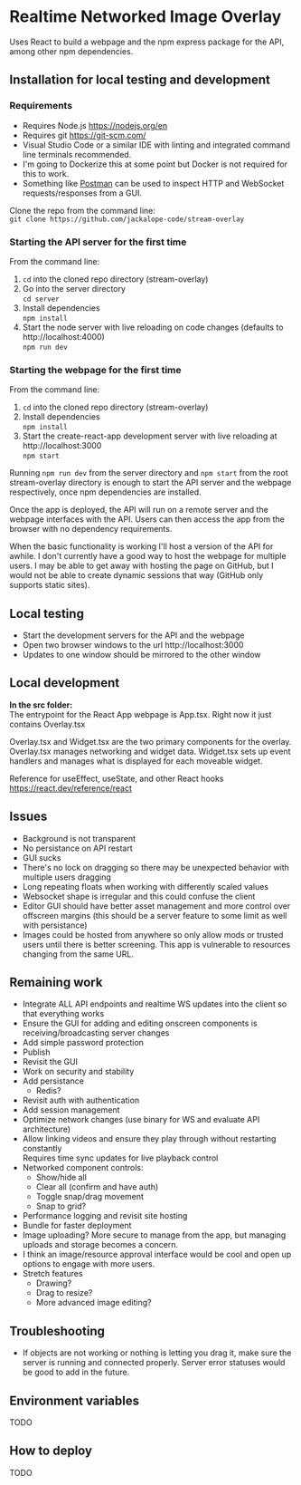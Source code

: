 # Realtime Networked Image Overlay
Uses React to build a webpage and the npm express package for the API, among other npm dependencies.
## Installation for local testing and development
### Requirements
- Requires Node.js https://nodejs.org/en
- Requires git https://git-scm.com/
- Visual Studio Code or a similar IDE with linting and integrated command line terminals recommended.
- I'm going to Dockerize this at some point but Docker is not required for this to work.
- Something like [Postman](https://www.postman.com/downloads/) can be used to inspect HTTP and WebSocket requests/responses from a GUI.

Clone the repo from the command line:  
```git clone https://github.com/jackalope-code/stream-overlay```  


### Starting the API server for the first time
From the command line:  
1. `cd` into the cloned repo directory (stream-overlay)
2. Go into the server directory  
`cd server`
3. Install dependencies  
`npm install`
4. Start the node server with live reloading on code changes (defaults to http://localhost:4000)  
`npm run dev`

### Starting the webpage for the first time
From the command line:
1. `cd` into the cloned repo directory (stream-overlay)
2. Install dependencies  
`npm install`
3. Start the create-react-app development server with live reloading at http://localhost:3000  
`npm start`

Running `npm run dev` from the server directory and `npm start` from the root stream-overlay directory is enough to start the API server and the webpage respectively, once npm dependencies are installed.

Once the app is deployed, the API will run on a remote server and the webpage interfaces with the API. Users can then access the app from the browser with no dependency requirements.

When the basic functionality is working I'll host a version of the API for awhile. I don't currently have a good way to host the webpage for multiple users. I may be able to get away with hosting the page on GitHub, but I would not be able to create dynamic sessions that way (GitHub only supports static sites).

## Local testing
- Start the development servers for the API and the webpage
- Open two browser windows to the url http://localhost:3000
- Updates to one window should be mirrored to the other window

## Local development
**In the src folder:**  
The entrypoint for the React App webpage is App.tsx. Right now it just contains Overlay.tsx

Overlay.tsx and Widget.tsx are the two primary components for the overlay. Overlay.tsx manages networking and widget data. Widget.tsx sets up event handlers and manages what is displayed for each moveable widget.

Reference for useEffect, useState, and other React hooks
https://react.dev/reference/react

## Issues
- Background is not transparent
- No persistance on API restart
- GUI sucks
- There's no lock on dragging so there may be unexpected behavior with multiple users dragging
- Long repeating floats when working with differently scaled values
- Websocket shape is irregular and this could confuse the client
- Editor GUI should have better asset management and more control over offscreen margins (this should be a server feature to some limit as well with persistance)
- Images could be hosted from anywhere so only allow mods or trusted users until there is better screening. This app is vulnerable to resources changing from the same URL.

## Remaining work
- Integrate ALL API endpoints and realtime WS updates into the client so that everything works
- Ensure the GUI for adding and editing onscreen components is receiving/broadcasting server changes
- Add simple password protection
- Publish
- Revisit the GUI
- Work on security and stability
- Add persistance
  - Redis?
- Revisit auth with authentication
- Add session management
- Optimize network changes (use binary for WS and evaluate API architecture)
- Allow linking videos and ensure they play through without restarting constantly  
Requires time sync updates for live playback control
- Networked component controls:
  - Show/hide all
  - Clear all (confirm and have auth)
  - Toggle snap/drag movement
  - Snap to grid?
- Performance logging and revisit site hosting
- Bundle for faster deployment
- Image uploading? More secure to manage from the app, but managing uploads and storage becomes a concern.
- I think an image/resource approval interface would be cool and open up options to engage with more users.
- Stretch features
  - Drawing?
  - Drag to resize?
  - More advanced image editing?

## Troubleshooting
- If objects are not working or nothing is letting you drag it, make sure the server is running and connected properly. Server error statuses would be good to add in the future.

## Environment variables
TODO

## How to deploy
TODO
